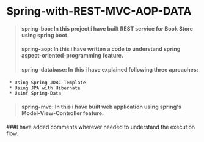 # Spring-with-REST-MVC-AOP-DATA

> #### spring-boo: In this project i have built REST service for Book Store using spring boot.
> #### spring-aop: In this i have written a code to understand spring aspect-oriented-programming feature.
> #### spring-database: In this i have explained following three aproaches:
     * Using Spring JDBC Template
     * Using JPA with Hibernate
     * Usinf Spring-Data
> #### spring-mvc: In this i have built web application using spring's Model-View-Controller feature.

###I have added comments wherever needed to understand the execution flow.
